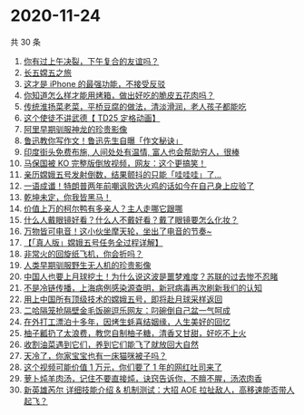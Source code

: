 # 2020-11-24

共 30 条

<!-- BEGIN -->
<!-- 最后更新时间 Tue Nov 24 2020 23:07:21 GMT+0000 (UTC) -->

1. [你有过上午决裂，下午复合的友谊吗？](https://www.zhihu.com/zvideo/1314656190748741632)
2. [长五嫦五之旅](https://www.zhihu.com/zvideo/1314445379804000256)
3. [这才是 iPhone 的最强功能，不接受反驳](https://www.zhihu.com/zvideo/1314624283373862912)
4. [你知道怎么样才能用烤箱，做出好吃的脆皮五花肉吗？](https://www.zhihu.com/zvideo/1314654238061027328)
5. [传统淮扬菜老菜，平桥豆腐的做法，清淡滑润，老人孩子都能吃](https://www.zhihu.com/zvideo/1314675802441957376)
6. [这个使徒不讲武德【 TD25 定格动画】](https://www.zhihu.com/zvideo/1314188708783005696)
7. [阿里早期驯服神龙的珍贵影像](https://www.zhihu.com/zvideo/1314547527753551872)
8. [鲁迅教你写作文！鲁迅先生自曝「作文秘诀」](https://www.zhihu.com/zvideo/1314634752536367104)
9. [印度街头免费布施, 人间处处有温情,
   富人也会帮助穷人，很棒](https://www.zhihu.com/zvideo/1314640700802748416)
10. [马保国被 KO
    完整版倒放视频，网友：这个更搞笑！](https://www.zhihu.com/zvideo/1313592709940953088)
11. [亲历嫦娥五号发射倒数，结果颤抖的只能「哇哇哇」了…](https://www.zhihu.com/zvideo/1314452916490113024)
12. [一语成谶！特朗普两年前嘲讽败选火鸡的话如今在自己身上应验了](https://www.zhihu.com/zvideo/1314510142768025600)
13. [乾坤未定，你我皆黑马！](https://www.zhihu.com/zvideo/1314619211776819200)
14. [价值上万的柯尔鸭有多亲人？主人走哪它跟哪](https://www.zhihu.com/zvideo/1314617772379185152)
15. [什么人戴眼镜好看？什么人不戴好看？戴了眼镜要怎么化妆？](https://www.zhihu.com/zvideo/1314619816858910720)
16. [万物皆可电音！这小伙坐摩天轮，坐出了电音的节奏~](https://www.zhihu.com/zvideo/1314532222473674752)
17. [【「真人版」嫦娥五号任务全过程详解】](https://www.zhihu.com/zvideo/1314261589802127360)
18. [非常火的回旋纸飞机，你会折吗？](https://www.zhihu.com/zvideo/1313910593410691072)
19. [人类早期驯服野生无人机的珍贵影像](https://www.zhihu.com/zvideo/1313532489823318016)
20. [中国人也要上月球挖土！为什么说这波是噩梦难度？苏联的过去惨不忍睹](https://www.zhihu.com/zvideo/1314314123358515200)
21. [不是冷链传播，上海病例感染源查明，新冠病毒再次刷新我们的认知](https://www.zhihu.com/zvideo/1314327920316821504)
22. [用上中国所有顶级技术的嫦娥五号，即将赴月球采样返回](https://www.zhihu.com/zvideo/1314240752050786304)
23. [二哈隔笼抢隔壁金毛饭碗逗乐网友：叼碗倒自己盆一气呵成](https://www.zhihu.com/zvideo/1314133817976565760)
24. [在外打工漂泊十多年，因烤生蚝喜结姻缘，人生美好的回忆](https://www.zhihu.com/zvideo/1314533821983760384)
25. [柚子瓤扔了太浪费，教您自制柚子糖，清香又甘甜，好吃不上火](https://www.zhihu.com/zvideo/1313150891508125696)
26. [收割油菜遇到它们，养到它们能飞了就放回大自然](https://www.zhihu.com/zvideo/1314220985072369664)
27. [天冷了，你家宝宝也有一床猫咪被子吗？](https://www.zhihu.com/zvideo/1314244987698507776)
28. [这个视频可能价值 1 万元，你们要了 1
    年的网红吐司来了](https://www.zhihu.com/zvideo/1312827663837425664)
29. [萝卜炖羊肉汤，记住不要直接炖，诀窍告诉你，不膻不腥，汤浓肉香](https://www.zhihu.com/zvideo/1314221104014626816)
30. [新英雄芮尔 详细技能介绍 & 机制测试：大招 AOE
    拉扯敌人，高移速能否带人起飞？](https://www.zhihu.com/zvideo/1314460721817268224)

<!-- END -->
